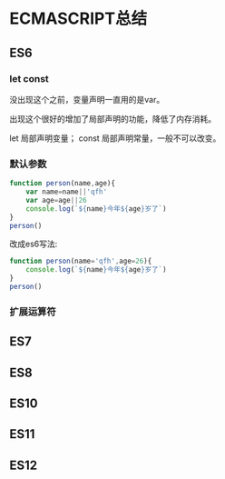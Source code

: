 # ECMASCRIPT总结
## ES6
### let const
没出现这个之前，变量声明一直用的是var。

出现这个很好的增加了局部声明的功能，降低了内存消耗。

let 局部声明变量；
const 局部声明常量，一般不可以改变。


### 默认参数
```js
function person(name,age){
    var name=name||'qfh'
    var age=age||26
    console.log(`${name}今年${age}岁了`)
}
person()
```
改成es6写法:
```js
function person(name='qfh',age=26){
    console.log(`${name}今年${age}岁了`)
}
person()
```
### 扩展运算符

## ES7
## ES8
## ES10
## ES11
## ES12